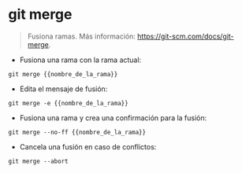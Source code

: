 # git merge

> Fusiona ramas.
> Más información: <https://git-scm.com/docs/git-merge>.

- Fusiona una rama con la rama actual:

`git merge {{nombre_de_la_rama}}`

- Edita el mensaje de fusión:

`git merge -e {{nombre_de_la_rama}}`

- Fusiona una rama y crea una confirmación para la fusión:

`git merge --no-ff {{nombre_de_la_rama}}`

- Cancela una fusión en caso de conflictos:

`git merge --abort`
